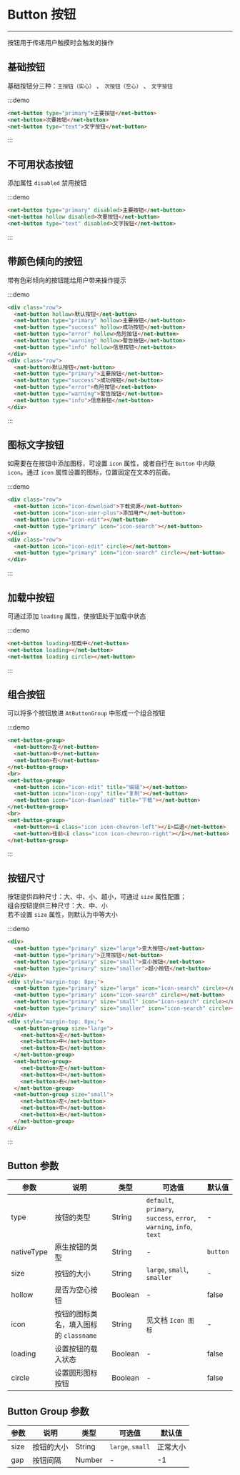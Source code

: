 # Button 按钮

----

按钮用于传递用户触摸时会触发的操作

## 基础按钮

基础按钮分三种：`主按钮（实心）` 、 `次按钮（空心）` 、 `文字按钮`

:::demo
```html
<net-button type="primary">主要按钮</net-button>
<net-button>次要按钮</net-button>
<net-button type="text">文字按钮</net-button>
```
:::

## 不可用状态按钮

添加属性 `disabled` 禁用按钮

:::demo
```html
<net-button type="primary" disabled>主要按钮</net-button>
<net-button hollow disabled>次要按钮</net-button>
<net-button type="text" disabled>文字按钮</net-button>
```
:::

## 带颜色倾向的按钮

带有色彩倾向的按钮能给用户带来操作提示

:::demo
```html
<div class="row">
  <net-button hollow>默认按钮</net-button>
  <net-button type="primary" hollow>主要按钮</net-button>
  <net-button type="success" hollow>成功按钮</net-button>
  <net-button type="error" hollow>危险按钮</net-button>
  <net-button type="warning" hollow>警告按钮</net-button>
  <net-button type="info" hollow>信息按钮</net-button>
</div>
<div class="row">
  <net-button>默认按钮</net-button>
  <net-button type="primary">主要按钮</net-button>
  <net-button type="success">成功按钮</net-button>
  <net-button type="error">危险按钮</net-button>
  <net-button type="warning">警告按钮</net-button>
  <net-button type="info">信息按钮</net-button>
</div>
```
:::

## 图标文字按钮

如需要在在按钮中添加图标，可设置 `icon` 属性，或者自行在 `Button` 中内联 `icon`。通过 `icon` 属性设置的图标，位置固定在文本的前面。

:::demo
```html
<div class="row">
  <net-button icon="icon-download">下载资源</net-button>
  <net-button icon="icon-user-plus">添加用户</net-button>
  <net-button icon="icon-edit"></net-button>
  <net-button type="primary" icon="icon-search"></net-button>
</div>
<div class="row">
  <net-button icon="icon-edit" circle></net-button>
  <net-button type="primary" icon="icon-search" circle></net-button>
</div>
```
:::

## 加载中按钮

可通过添加 `loading` 属性，使按钮处于加载中状态

:::demo
```html
<net-button loading>加载中</net-button>
<net-button loading></net-button>
<net-button loading circle></net-button>
```
:::

## 组合按钮

可以将多个按钮放进 `AtButtonGroup` 中形成一个组合按钮

:::demo
```html
<net-button-group>
  <net-button>左</net-button>
  <net-button>中</net-button>
  <net-button>右</net-button>
</net-button-group>
<br>
<net-button-group>
  <net-button icon="icon-edit" title="编辑"></net-button>
  <net-button icon="icon-copy" title="复制"></net-button>
  <net-button icon="icon-download" title="下载"></net-button>
</net-button-group>
<br>
<net-button-group>
  <net-button><i class="icon icon-chevron-left"></i>后退</net-button>
  <net-button>往前<i class="icon icon-chevron-right"></i></net-button>
</net-button-group>
```
:::

## 按钮尺寸

按钮提供四种尺寸：大、中、小、超小，可通过 `size` 属性配置；<br>
组合按钮提供三种尺寸：大、中、小<br>
若不设置 `size` 属性，则默认为中等大小

:::demo
```html
<div>
  <net-button type="primary" size="large">变大按钮</net-button>
  <net-button type="primary">正常按钮</net-button>
  <net-button type="primary" size="small">变小按钮</net-button>
  <net-button type="primary" size="smaller">超小按钮</net-button>
</div>
<div style="margin-top: 8px;">
  <net-button type="primary" size="large" icon="icon-search" circle></net-button>
  <net-button type="primary" icon="icon-search" circle></net-button>
  <net-button type="primary" size="small" icon="icon-search" circle></net-button>
  <net-button type="primary" size="smaller" icon="icon-search" circle></net-button>
</div>
<div style="margin-top: 8px;">
  <net-button-group size="large">
    <net-button>左</net-button>
    <net-button>中</net-button>
    <net-button>右</net-button>
  </net-button-group>
  <net-button-group>
    <net-button>左</net-button>
    <net-button>中</net-button>
    <net-button>右</net-button>
  </net-button-group>
  <net-button-group size="small">
    <net-button>左</net-button>
    <net-button>中</net-button>
    <net-button>右</net-button>
  </net-button-group>
</div>
```
:::

## Button 参数

| 参数      | 说明          | 类型      | 可选值                           | 默认值  |
|---------- |-------------- |---------- |--------------------------------  |-------- |
| type | 按钮的类型 | String | `default`, `primary`, `success`, `error`, `warning`, `info`, `text` | - |
| nativeType | 原生按钮的类型 | String | - | `button` |
| size | 按钮的大小 | String | `large`, `small`, `smaller` | - |
| hollow | 是否为空心按钮 | Boolean | - | false |
| icon | 按钮的图标类名，填入图标的 `classname` | String | 见文档 `Icon 图标` | - |
| loading | 设置按钮的载入状态 | Boolean | - | false |
| circle | 设置圆形图标按钮 | Boolean | - | false |

## Button Group 参数

| 参数      | 说明          | 类型      | 可选值                           | 默认值  |
|---------- |-------------- |---------- |--------------------------------  |-------- |
| size | 按钮的大小 | String | `large`, `small` | 正常大小 |
| gap | 按钮间隔 | Number | - | -1 |

<style lang="scss" scoped>
  .row {
    .net-btn + .net-btn {
      margin-left: 8px;
    }

    & + .row {
      margin-top: 8px;
    }
    .net-btn-group .net-btn {
      margin-left: 0;
    }
  }
  .net-btn-group {
    margin-left: 8px;
    margin-top: 16px;
  }
</style>
